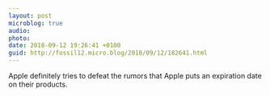 ```yaml
---
layout: post
microblog: true
audio: 
photo: 
date: 2018-09-12 19:26:41 +0100
guid: http://fossil12.micro.blog/2018/09/12/182641.html
---
```

Apple definitely tries to defeat the rumors that Apple puts an expiration date on their products.
